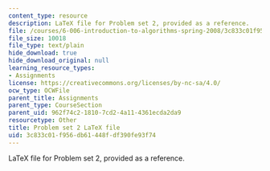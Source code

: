 ```yaml
---
content_type: resource
description: LaTeX file for Problem set 2, provided as a reference.
file: /courses/6-006-introduction-to-algorithms-spring-2008/3c833c01f956db61448fdf390fe93f74_ps2.tex
file_size: 10018
file_type: text/plain
hide_download: true
hide_download_original: null
learning_resource_types:
- Assignments
license: https://creativecommons.org/licenses/by-nc-sa/4.0/
ocw_type: OCWFile
parent_title: Assignments
parent_type: CourseSection
parent_uid: 962f74c2-1810-7cd2-4a11-4361ecda2da9
resourcetype: Other
title: Problem set 2 LaTeX file
uid: 3c833c01-f956-db61-448f-df390fe93f74
---
```

LaTeX file for Problem set 2, provided as a reference.